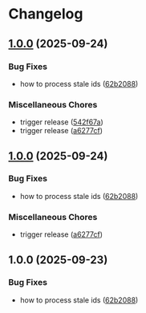 # Changelog

## [1.0.0](https://github.com/loro-dev/peer-lease/compare/v1.0.0...v1.0.0) (2025-09-24)


### Bug Fixes

* how to process stale ids ([62b2088](https://github.com/loro-dev/peer-lease/commit/62b208832337d0a0b1d9bda51ea7dd9e8fb0f63b))


### Miscellaneous Chores

* trigger release ([542f67a](https://github.com/loro-dev/peer-lease/commit/542f67a2a3c93245529c91a9feb451db22f309dd))
* trigger release ([a6277cf](https://github.com/loro-dev/peer-lease/commit/a6277cfc79d32f51503b973d69c20ff13e57b406))

## [1.0.0](https://github.com/loro-dev/peer-lease/compare/v1.0.0...v1.0.0) (2025-09-24)


### Bug Fixes

* how to process stale ids ([62b2088](https://github.com/loro-dev/peer-lease/commit/62b208832337d0a0b1d9bda51ea7dd9e8fb0f63b))


### Miscellaneous Chores

* trigger release ([a6277cf](https://github.com/loro-dev/peer-lease/commit/a6277cfc79d32f51503b973d69c20ff13e57b406))

## 1.0.0 (2025-09-23)


### Bug Fixes

* how to process stale ids ([62b2088](https://github.com/loro-dev/peer-lease/commit/62b208832337d0a0b1d9bda51ea7dd9e8fb0f63b))
